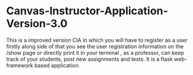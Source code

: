 # Canvas-Instructor-Application-Version-3.0
This is a improved version CIA in which you will have to register as a user firstly along side of that you see the user registration information on the /show page or directly print it in your terminal , as a professor, can keep track of your students, post new assignments and tests. It is a flask web-framework based application.
